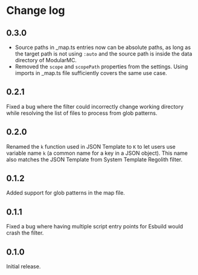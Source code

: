 # Change log
## 0.3.0
- Source paths in _map.ts entries now can be absolute paths, as long as the target path is not using `:auto` and the source path is inside the data directory of ModularMC.
- Removed the `scope` and `scopePath` properties from the settings. Using imports in _map.ts file sufficiently covers the same use case.

## 0.2.1
Fixed a bug where the filter could incorrectly change working directory while resolving the list of files to process from glob patterns.

## 0.2.0
Renamed the `k` function used in JSON Template to `K` to let users use variable name `k` (a common name for a key in a JSON object). This name also matches the JSON Template from System Template Regolith filter.

## 0.1.2
Added support for glob patterns in the map file.

## 0.1.1
Fixed a bug where having multiple script entry points for Esbuild would crash the filter.

## 0.1.0
Initial release.